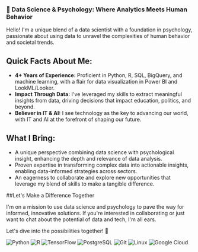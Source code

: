 ### 🚀 Data Science & Psychology: Where Analytics Meets Human Behavior

Hello! I'm a unique blend of a data scientist with a foundation in psychology, passionate about using data to unravel the complexities of human behavior and societal trends.

## Quick Facts About Me:

- __4+ Years of Experience:__ Proficient in Python, R, SQL, BigQuery, and machine learning, with a flair for data visualization in Power BI and LookML/Looker.
- __Impact Through Data:__ I've leveraged my skills to extract meaningful insights from data, driving decisions that impact education, politics, and beyond.
- __Believer in IT & AI:__ I see technology as the key to advancing our world, with IT and AI at the forefront of shaping our future.
  
## What I Bring:
- A unique perspective combining data science with psychological insight, enhancing the depth and relevance of data analysis.
- Proven expertise in transforming complex data into actionable insights, enabling data-informed strategies across sectors.
- An eagerness to collaborate and explore new opportunities that leverage my blend of skills to make a tangible difference.

##Let's Make a Difference Together

I'm on a mission to use data science and psychology to pave the way for informed, innovative solutions. If you're interested in collaborating or just want to chat about the potential of data and tech, I'm all ears.

Let's dive into the possibilities together! 🌟

<div>
 
   <img alt="Python" src="https://img.shields.io/badge/Python-FFD43B?style=for-the-badge&logo=python&logoColor=blue"/>
   <img alt="R" src="https://img.shields.io/badge/R-276DC3?style=for-the-badge&logo=r&logoColor=white"/>
   <img alt="TensorFlow" src="https://img.shields.io/badge/TensorFlow-FF6F00?style=for-the-badge&logo=tensorflow&logoColor=white"/>
   <img alt="PostgreSQL" src="https://img.shields.io/badge/PostgreSQL-316192?style=for-the-badge&logo=postgresql&logoColor=white"/>
   <img alt="Git" src="https://img.shields.io/badge/git%20-%23F05033.svg?&style=for-the-badge&logo=git&logoColor=white"/>
   <img alt="Linux" src="https://img.shields.io/badge/Linux-FCC624?style=for-the-badge&logo=linux&logoColor=black"/>
   <img alt="Google Cloud" src="https://img.shields.io/badge/Google_Cloud-4285F4?style=for-the-badge&logo=google-cloud&logoColor=white"/>
</div>
 

<!--
https://dev.to/envoy_/150-badges-for-github-pnk#analytics
-->
